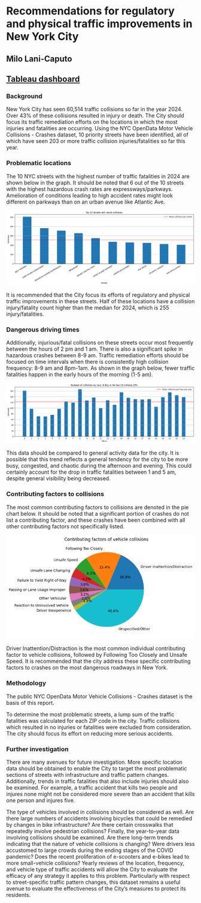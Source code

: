 # Recommendations for regulatory and physical traffic improvements in New York City

## Milo Lani-Caputo

## [Tableau dashboard](https://public.tableau.com/app/profile/milo.lani.caputo/viz/nyc-collisions/Dashboard1?publish=yes)

### Background
New York City has seen 60,514 traffic collisions so far in the year 2024. Over 43% of these collisions resulted in injury or death. The City should focus its traffic remediation efforts on the locations in which the most injuries and fatalities are occurring. Using the NYC OpenData Motor Vehicle Collisions - Crashes dataset, 10 priority streets have been identified, all of which have seen 203 or more traffic collision injuries/fatalities so far this year.

### Problematic locations
The 10 NYC streets with the highest number of traffic fatalities in 2024 are shown below in the graph. It should be noted that 6 out of the 10 streets with the highest hazardous crash rates are expressways/parkways. Amelioration of conditions leading to high accident rates might look different on parkways than on an urban avenue like Atlantic Ave.

![Fig 1](top_streets.png)

It is recommended that the City focus its efforts of regulatory and physical traffic improvements in these streets. Half of these locations have a collision injury/fatality count higher than the median for 2024, which is 255 injury/fatalities.

### Dangerous driving times

Additionally, injurious/fatal collisions on these streets occur most frequently between the hours of 2 pm and 1 am. There is also a significant spike in hazardous crashes between 8-9 am. Traffic remediation efforts should be focused on time intervals when there is consistently high collision frequency: 8-9 am and 8pm-1am. As shown in the graph below, fewer traffic fatalities happen in the early hours of the morning (1-5 am).

![Fig 2](times.png)

This data should be compared to general activity data for the city. It is possible that this trend reflects a general tendency for the city to be more busy, congested, and chaotic during the afternoon and evening. This could certainly account for the drop in traffic fatalities between 1 and 5 am, despite general visibility being decreased.

### Contributing factors to collisions

The most common contributing factors to collisions are denoted in the pie chart below. It should be noted that a significant portion of crashes do not list a contributing factor, and these crashes have been combined with all other contributing factors not specifically listed.

![Fig 3](contributing_factors.png)

Driver Inattention/Distraction is the most common individual contributing factor to vehicle collisions, followed by Following Too Closely and Unsafe Speed. It is recommended that the city address these specific contributing factors to crashes on the most dangerous roadways in New York.

### Methodology
The public NYC OpenData Motor Vehicle Collisions - Crashes dataset is the basis of this report.

To determine the most problematic streets, a lump sum of the traffic fatalities was calculated for each ZIP code in the city. Traffic collisions which resulted in no injuries or fatalities were excluded from consideration. The city should focus its effort on reducing more serious accidents.

### Further investigation
There are many avenues for future investigation. More specific location data should be obtained to enable the City to target the most problematic sections of streets with infrastructure and traffic pattern changes. Additionally, trends in traffic fatalities that also include injuries should also be examined. For example, a traffic accident that kills two people and injures none might not be considered more severe than an accident that kills one person and injures five.

The type of vehicles involved in collisions should be considered as well. Are there large numbers of accidents involving bicycles that could be remedied by changes in bike infrastructure? Are there certain crosswalks that repeatedly involve pedestrian collisions? Finally, the year-to-year data involving collisions should be examined. Are there long-term trends indicating that the nature of vehicle collisions is changing? Were drivers less accustomed to large crowds during the ending stages of the COVID pandemic? Does the recent proliferation of e-scooters and e-bikes lead to more small-vehicle collisions? Yearly reviews of the location, frequency, and vehicle type of traffic accidents will allow the City to evaluate the efficacy of any strategy it applies to this problem. Particularly with respect to street-specific traffic pattern changes, this dataset remains a useful avenue to evaluate the effectiveness of the City’s measures to protect its residents.
